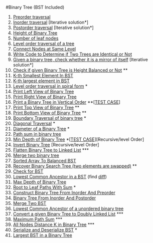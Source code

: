 #Binary Tree (BST Included)

1. [Preorder traversal](https://practice.geeksforgeeks.org/problems/preorder-traversal/1)
2. [Inorder traversal](https://practice.geeksforgeeks.org/problems/inorder-traversal/1) [Iterative solution*]
3. [Postorder traversal](https://practice.geeksforgeeks.org/problems/postorder-traversal/1) [Iterative solution*]
4. [Height of Binary Tree](https://practice.geeksforgeeks.org/problems/height-of-binary-tree/1)
5. [Number of leaf nodes](https://practice.geeksforgeeks.org/problems/count-leaves-in-binary-tree/1)
6. [Level order traversal of a tree](https://practice.geeksforgeeks.org/problems/level-order-traversal/1)
7. [Connect Nodes at Same Level](https://practice.geeksforgeeks.org/problems/connect-nodes-at-same-level/1)
8. [Write Code to Determine if Two Trees are Identical or Not](https://practice.geeksforgeeks.org/problems/determine-if-two-trees-are-identical/1)
9. [Given a binary tree, check whether it is a mirror of itself](https://practice.geeksforgeeks.org/problems/symmetric-tree/1) [Iterative solution*]
10. [Check if given Binary Tree is Height Balanced or Not](https://practice.geeksforgeeks.org/problems/check-for-balanced-tree/1) **
11. [K-th Smallest Element In BST](https://practice.geeksforgeeks.org/problems/find-k-th-smallest-element-in-bst/1)
12. [K-th largest element in BST](https://practice.geeksforgeeks.org/problems/kth-largest-element-in-bst/1)
13. [Level order traversal in spiral form](https://practice.geeksforgeeks.org/problems/level-order-traversal-in-spiral-form/1) *
14. [Print Left View of Binary Tree](https://practice.geeksforgeeks.org/problems/left-view-of-binary-tree/1)
15. [Print Right View of Binary Tree](https://practice.geeksforgeeks.org/problems/right-view-of-binary-tree/1)
16. [Print a Binary Tree in Vertical Order](https://practice.geeksforgeeks.org/problems/print-a-binary-tree-in-vertical-order/1) **[[TEST CASE](https://justpaste.it/1l4yv)]
17. [Print Top View of Binary Tree](https://practice.geeksforgeeks.org/problems/top-view-of-binary-tree/1) **
18. [Print Bottom View of Binary Tree](https://practice.geeksforgeeks.org/problems/bottom-view-of-binary-tree/1) **
19. [Boundary Traversal of binary tree](https://practice.geeksforgeeks.org/problems/boundary-traversal-of-binary-tree/1#) *
20. [Diagonal Traversal](https://practice.geeksforgeeks.org/problems/diagonal-traversal-of-binary-tree/1) *
21. [Diameter of a Binary Tree](https://practice.geeksforgeeks.org/problems/diameter-of-binary-tree/1) *
22. [Path sum in binary tree](https://practice.geeksforgeeks.org/problems/root-to-leaf-path-sum/1)
23. [Min Depth of Binary Tree](https://practice.geeksforgeeks.org/problems/minimum-depth-of-a-binary-tree/1) *[[TEST CASE](https://justpaste.it/8dloq)][Recursive/level Order]
24. [Invert Binary Tree](https://leetcode.com/problems/invert-binary-tree/) [Recursive/level Order]
25. [Flatten Binary Tree to Linked List](https://leetcode.com/problems/flatten-binary-tree-to-linked-list/) ***
26. [Merge two binary tree](https://leetcode.com/problems/merge-two-binary-trees/)
27. [Sorted Array To Balanced BST](https://leetcode.com/problems/convert-sorted-array-to-binary-search-tree/)
28. [Recover Binary Search Tree (two elements are swapped)](https://practice.geeksforgeeks.org/problems/fixed-two-nodes-of-a-bst/1) **
29. [Check for BST](https://practice.geeksforgeeks.org/problems/check-for-bst/1)
30. [Lowest Common Ancestor in a BST](https://practice.geeksforgeeks.org/problems/lowest-common-ancestor-in-a-bst/1) (find [diff](https://ide.geeksforgeeks.org/wJeUSuI8zX))
31. [Max Depth of Binary Tree](https://leetcode.com/problems/maximum-depth-of-binary-tree/)
32. [Root to Leaf Paths With Sum](https://leetcode.com/problems/path-sum-ii/) *
33. [Construct Binary Tree From Inorder And Preorder](https://leetcode.com/problems/construct-binary-tree-from-preorder-and-inorder-traversal/)
34. [Binary Tree From Inorder And Postorder](https://leetcode.com/problems/construct-binary-tree-from-inorder-and-postorder-traversal/)
35. [Merge Two BST](https://practice.geeksforgeeks.org/problems/merge-two-bst-s/1)
36. [Lowest Common Ancestor of a unordered binary tree](https://leetcode.com/problems/lowest-common-ancestor-of-a-binary-tree/)
37. [Convert a given Binary Tree to Doubly Linked List](https://practice.geeksforgeeks.org/problems/binary-tree-to-dll/1) ***
38. [Maximum Path Sum](https://leetcode.com/problems/binary-tree-maximum-path-sum/) ***
39. [All Nodes Distance K in Binary Tree](https://leetcode.com/problems/all-nodes-distance-k-in-binary-tree/) ***
40. [Serialize and Deserialize BST](https://leetcode.com/problems/serialize-and-deserialize-bst/) *
41. [Largest BST in a Binary Tree](https://practice.geeksforgeeks.org/problems/largest-bst/1)